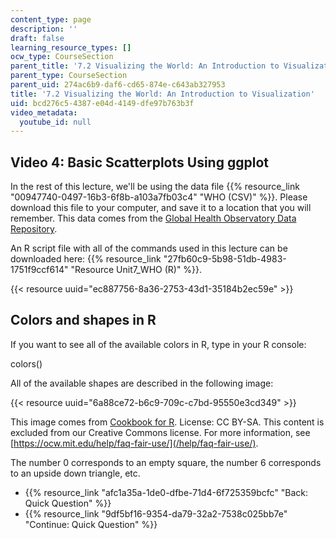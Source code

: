 ```yaml
---
content_type: page
description: ''
draft: false
learning_resource_types: []
ocw_type: CourseSection
parent_title: '7.2 Visualizing the World: An Introduction to Visualization'
parent_type: CourseSection
parent_uid: 274ac6b9-daf6-cd65-874e-c643ab327953
title: '7.2 Visualizing the World: An Introduction to Visualization'
uid: bcd276c5-4387-e04d-4149-dfe97b763b3f
video_metadata:
  youtube_id: null
---
```

## Video 4: Basic Scatterplots Using ggplot

In the rest of this lecture, we'll be using the data file {{% resource_link "00947740-0497-16b3-6f8b-a103a7fb03c4" "WHO (CSV)" %}}. Please download this file to your computer, and save it to a location that you will remember. This data comes from the [Global Health Observatory Data Repository](http://apps.who.int/gho/data/node.main). 

An R script file with all of the commands used in this lecture can be downloaded here: {{% resource_link "27fb60c9-5b98-51db-4983-1751f9ccf614" "Resource Unit7_WHO (R)" %}}.

{{< resource uuid="ec887756-8a36-2753-43d1-35184b2ec59e" >}}

## Colors and shapes in R

If you want to see all of the available colors in R, type in your R console:

colors()

All of the available shapes are described in the following image:

{{< resource uuid="6a88ce72-b6c9-709c-c7bd-95550e3cd349" >}}

This image comes from [Cookbook for R](http://www.cookbook-r.com/Graphs/Shapes_and_line_types/). License: CC BY-SA. This content is excluded from our Creative Commons license. For more information, see [https://ocw.mit.edu/help/faq-fair-use/](/help/faq-fair-use/).

The number 0 corresponds to an empty square, the number 6 corresponds to an upside down triangle, etc.

- {{% resource_link "afc1a35a-1de0-dfbe-71d4-6f725359bcfc" "Back: Quick Question" %}}
- {{% resource_link "9df5bf16-9354-da79-32a2-7538c025bb7e" "Continue: Quick Question" %}}